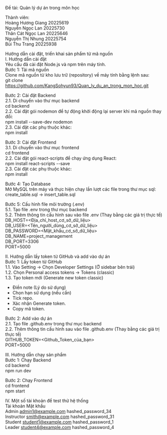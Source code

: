 Đề tài: Quản lý dự án trong môn học

Thành viên:  
Hoàng Hương Giang   20225619  
Nguyễn Ngọc Lan     20225730  
Thân Cát Ngọc Lan   20225646  
Nguyễn Thị Nhung    20225754  
Bùi Thu Trang       20225938  

Hướng dẫn cài đặt, triển khai sản phẩm từ mã nguồn  
I. Hướng dẫn cài đặt  
Yêu cầu đã cài đặt Node.js và npm trên máy tính.  
Bước 1: Tải mã nguồn  
Clone mã nguồn từ kho lưu trữ (repository) về máy tính bằng lệnh sau:  
git clone https://github.com/KangSohyun93/Quan_ly_du_an_trong_mon_hoc.git  
  
Bước 2: Cài đặt Backend  
2.1. Di chuyển vào thư mục backend  
cd backend  
2.2. Cài đặt gói nodemon để tự động khởi động lại server khi mã nguồn thay đổi:  
npm install --save-dev nodemon  
2.3. Cài đặt các phụ thuộc khác:  
npm install  
  
Bước 3: Cài đặt Frontend  
3.1. Di chuyển vào thư mục frontend  
cd frontend  
2.2. Cài đặt gói react-scripts để chạy ứng dụng React:  
npm install react-scripts --save  
2.3. Cài đặt các phụ thuộc khác:  
npm install  
  
Bước 4: Tạo Database  
Mở MySQL trên máy và thực hiện chạy lần lượt các file trong thư mục sql: create_table.sql -> insert_table.sql  
  
Bước 5: Cấu hình file môi trường (.env)  
5.1. Tạo file .env trong thư mục backend  
5.2. Thêm thông tin cấu hình sau vào file .env (Thay bằng các giá trị thực tế)  
DB_HOST=<Địa_chỉ_host_cơ_sở_dữ_liệu>  
DB_USER=<Tên_người_dùng_cơ_sở_dữ_liệu>  
DB_PASSWORD=<Mật_khẩu_cơ_sở_dữ_liệu>  
DB_NAME=project_management  
DB_PORT=3306  
PORT=5000  
  
  
II.	Hướng dẫn lấy token từ GitHub và add vào dự án  
Bước 1: Lấy token từ GitHub  
1.1. Vào Setting -> Chọn Developer Settings (Ở sidebar bên trái)  
1.2. Chọn Personal access tokens -> Tokens (classic)  
1.3. Tạo token mới (Generate new token classic)  
-	Điền note (Lý do sử dụng)
-	Chọn hạn sử dụng (nếu cần)
-	Tick repo.
- Xác nhận Generate token.
- Copy mã token.
  
Bước 2: Add vào dự án  
2.1. Tạo file .github.env trong thư mục backend  
2.2. Thêm thông tin cấu hình sau vào file .github.env (Thay bằng các giá trị thực tế)  
GITHUB_TOKEN=<Github_Token_của_bạn>  
PORT=5000  

  
III. Hướng dẫn chạy sản phẩm  
Bước 1: Chạy Backend  
cd backend  
npm run dev  
   
Bước 2: Chạy Frontend  
cd frontend  
npm start  

  
IV.	Một số tài khoản để test thử hệ thống  
            Tài khoản														Mật khẩu  
Admin	      admin1@example.com	    hashed_password_34  
Instructor	 smith@example.com	     hashed_password_31  
Student	    student1@example.com	  hashed_password_1  
Leader	     student4@example.com	  hashed_password_4  
